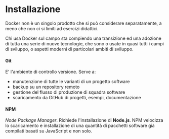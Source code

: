 # Installazione

Docker non è un singolo prodotto che si può considerare separatamente, a meno che non ci si limiti ad esercizi didattici.

Chi usa Docker sul campo sta compiendo una transizione ed una adozione di tutta una serie di nuove tecnologie, che sono o usate in quasi tutti i campi di sviluppo, o aspetti moderni di particolari ambiti di sviluppo.

#### Git

E' l'ambiente di controllo versione. Serve a:
* manutenzione di tutte le varianti di un progetto software
* backup su un repository remoto
* gestione del flusso di produzione di squadra software
* scaricamento da GitHub di progetti, esempi, documentazione

#### NPM

_Node Package Manager_. Richiede l'installazione di **Node.js**.
NPM velocizza lo scaricamento e installazione di una quantità di pacchetti software già compilati basati su JavaScript e non solo.

